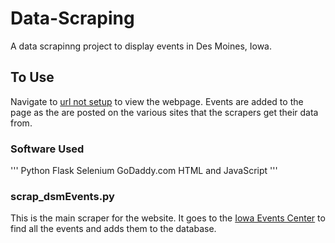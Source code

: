 # Data-Scraping
A data scrapinng project to display events in Des Moines, Iowa.


## To Use
Navigate to [url not setup](http://www.google.com) to view the webpage. Events are added to the page as the are posted on the various sites that the scrapers get their data from.

### Software Used
'''
Python
Flask
Selenium
GoDaddy.com
HTML and JavaScript
'''


### scrap_dsmEvents.py
This is the main scraper for the website. It goes to the [Iowa Events Center](http://www.iowaeventscenter.com/events) to find all the events and adds them to the database.
